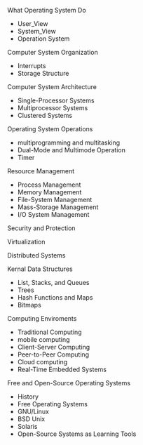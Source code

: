 What Operating System Do
- User_View
- System_View
- Operation System

Computer System Organization
- Interrupts
- Storage Structure 

Computer System Architecture
- Single-Processor Systems
- Multiprocessor Systems
- Clustered Systems

Operating System Operations
- multiprogramming and multitasking 
- Dual-Mode and Multimode Operation
- Timer

Resource Management 
- Process Management
- Memory Management
- File-System Management
- Mass-Storage Management
- I/O System Management

Security and Protection

Virtualization

Distributed Systems

Kernal Data Structures
- List, Stacks, and Queues
- Trees
- Hash Functions and Maps
- Bitmaps

Computing Enviroments
- Traditional Computing
- mobile computing
- Client-Server Computing
- Peer-to-Peer Computing
- Cloud computing 
- Real-Time Embedded Systems


Free and Open-Source Operating Systems
- History
- Free Operating Systems
- GNU/Linux
- BSD Unix
- Solaris
- Open-Source Systems as Learning Tools
